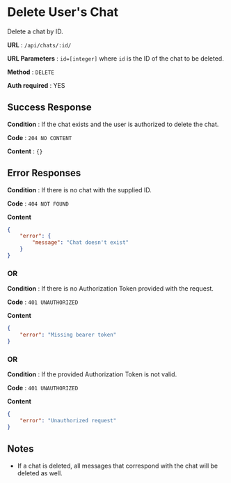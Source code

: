 # Delete User's Chat

Delete a chat by ID.

**URL** : `/api/chats/:id/`

**URL Parameters** : `id=[integer]` where `id` is the ID of the chat to be deleted.

**Method** : `DELETE`

**Auth required** : YES

## Success Response

**Condition** : If the chat exists and the user is authorized to delete the chat.

**Code** : `204 NO CONTENT`

**Content** : `{}`

## Error Responses

**Condition** : If there is no chat with the supplied ID.

**Code** : `404 NOT FOUND`

**Content**

```json
{
    "error": {
        "message": "Chat doesn't exist"
    }
}
```

### OR

**Condition** : If there is no Authorization Token provided with the request.

**Code** : `401 UNAUTHORIZED`

**Content**

```json
{
    "error": "Missing bearer token"
}
```

### OR

**Condition** : If the provided Authorization Token is not valid.

**Code** : `401 UNAUTHORIZED`

**Content**

```json
{
    "error": "Unauthorized request"
}
```

## Notes

* If a chat is deleted, all messages that correspond with the chat will be deleted as well.
